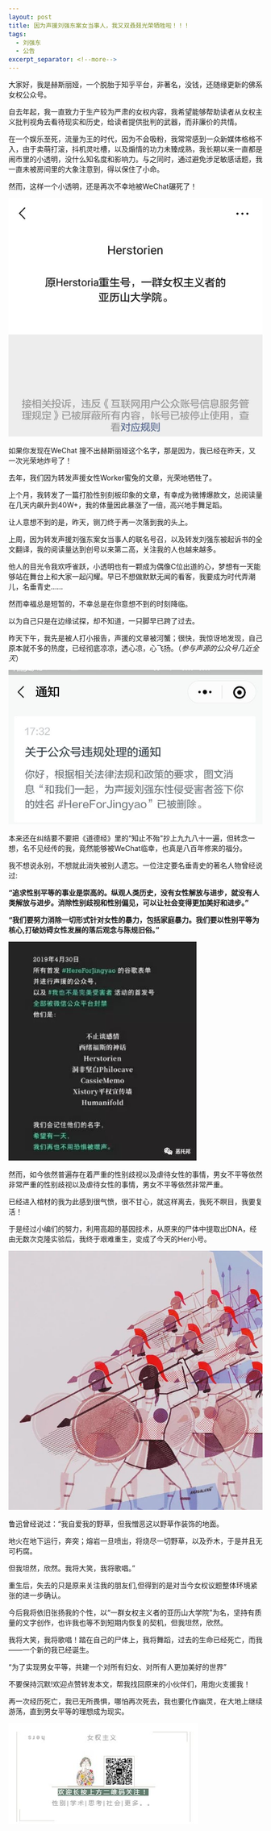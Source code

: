 ```yaml
---
layout: post
title: 因为声援刘强东案女当事人，我又双叒叕光荣牺牲啦！！！
tags:
  - 刘强东
  - 公告
excerpt_separator: <!--more-->
---
```


大家好，我是赫斯丽娅，一个脱胎于知乎平台，非著名，没钱，还随缘更新的佛系女权公众号。

<!--more-->

自去年起，我一直致力于生产较为严肃的女权内容，我希望能够帮助读者从女权主义批判视角去看待现实和历史，给读者提供批判的武器，而非廉价的共情。

在一个娱乐至死，流量为王的时代，因为不会吸粉，我常常感到一众新媒体格格不入，由于卖萌打滚，抖机灵吐槽，以及煽情的功力未臻成熟，我长期以来一直都是闹市里的小透明，没什么知名度和影响力。与之同时，通过避免涉足敏感话题，我一直未被房间里的大象注意到，得以保住了小命。

然而，这样一个小透明，还是再次不幸地被WeChat碾死了！

![](../images/v2-3950616f7ea536bd81ac82f140037e20_hd.jpg)

如果你发现在WeChat 搜不出赫斯丽娅这个名字，那是因为，我已经在昨天，又一次光荣地炸号了！

去年，我们因为转发声援女性Worker蜜兔的文章，光荣地牺牲了。

上个月，我转发了一篇打脸性别刻板印象的文章，有幸成为微博爆款文，总阅读量在几天内飙升到40W+，我的体量因此暴涨了一倍，高兴地手舞足蹈。

让人意想不到的是，昨天，铡刀终于再一次落到我的头上。

上周，因为转发声援刘强东案女当事人的联名号召，以及转发刘强东被起诉书的全文翻译，我的阅读量达到创号以来第二高，关注我的人也越来越多。

他人的目光令我欢呼雀跃，小透明也有一颗成为偶像C位出道的心，梦想有一天能够站在舞台上和大家一起闪耀。早已不想做默默无闻的看客，我要成为时代弄潮儿，名垂青史……

然而幸福总是短暂的，不幸总是在你意想不到的时刻降临。

以为自己只是在边缘试探，却不知道，一只脚早已跨了过去。

昨天下午，我先是被人打小报告，声援的文章被河蟹；很快，我惊讶地发现，自己原本就不多的热度，已经彻底凉凉，透心凉，心飞扬。（*参与声源的公众号几近全灭*）

![](../images/v2-c8dc6fc90f1ac8d03b7b508d91f266d9_hd.jpg)

本来还在纠结要不要把《道德经》里的“知止不殆"抄上九九八十一遍，但转念一想，名不见经传的我，竟然能够被WeChat临幸，也真是八百年修来的福分。

我不想说永别，不想就此消失被别人遗忘。一位注定要名垂青史的著名人物曾经说过:

**“追求性别平等的事业是崇高的。纵观人类历史，没有女性解放与进步，就没有人类解放与进步。消除性别歧视和性别偏见，可以让社会变得更加美好和进步。”**

**“我们要努力消除一切形式针对女性的暴力，包括家庭暴力。我们要以性别平等为核心,打破妨碍女性发展的落后观念与陈规旧俗。”**

![](../images/v2-d9bb5988e2cdb15f01aac368b9ff088a_hd.jpg)

然而，如今依然普遍存在着严重的性别歧视以及虐待女性的事情，男女不平等依然非常严重的性别歧视以及虐待女性的事情，男女不平等依然非常严重。

已经进入棺材的我为此感到很气愤，很不甘心，就这样离去，我死不瞑目，我要复活！

于是经过小编们的努力，利用高超的基因技术，从原来的尸体中提取出DNA，经由无数次克隆实验后，我终于艰难重生，变成了今天的Her小号。

![](../images/v2-79fd827df8b21aebd8920c3bfb30ebf6_hd.jpg)

鲁迅曾经说过：“我自爱我的野草，但我憎恶这以野草作装饰的地面。

地火在地下运行，奔突；熔岩一旦喷出，将烧尽一切野草，以及乔木，于是并且无可朽腐。

但我坦然，欣然。我将大笑，我将歌唱。”

重生后，失去的只是原来关注我的朋友们,但得到的是对当今女权议题整体环境紧张的进一步确认。

今后我将依旧张扬我的个性，以“一群女权主义者的亚历山大学院”为名，坚持有质量的文字创作，也许我也等不到短期内恢复的契机，但我坦然，欣然。

我将大笑，我将歌唱！踏在自己的尸体上，我将舞蹈，过去的生命已经死亡，而我——一个新的我已经诞生。

“为了实现男女平等，共建一个对所有妇女、对所有人更加美好的世界”

不要保持沉默!欢迎点赞转发本文，帮我找回原来的小伙伴们，用炮火支援我！

再一次经历死亡，我已无所畏惧，哪怕再次死去，我也要化作幽灵，在大地上继续游荡，直到男女平等的理想成为现实。

![](../images/v2-3514ed125b821dcb6e986df91ed202ef_hd.jpg)
